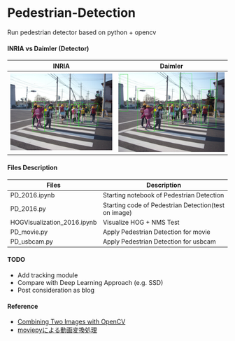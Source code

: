 # Pedestrian-Detection
Run pedestrian detector based on python + opencv

#### INRIA vs Daimler (Detector)

|INRIA|Daimler|
|:---:|:---:|
|![](./img/inria.jpg)|![](./img/daimler.jpg) |

#### Files Description
|Files|Description|
|---|---|
|PD_2016.ipynb|Starting notebook of Pedestrian Detection|
|PD_2016.py|Starting code of Pedestrian Detection(test on image)|
|HOGVisualization_2016.ipynb|Visualize HOG + NMS Test|
|PD_movie.py|Apply Pedestrian Detection for movie|
|PD_usbcam.py|Apply Pedestrian Detection for usbcam|

#### TODO
* Add tracking module
* Compare with Deep Learning Approach (e.g. SSD)
* Post consideration as blog

#### Reference
* [Combining Two Images with OpenCV](https://stackoverflow.com/questions/7589012/combining-two-images-with-opencv)
* [moviepyによる動画変換処理](https://qiita.com/kenmatsu4/items/8683dc42f19200e6c672)
